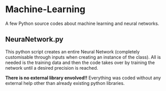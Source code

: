 # Machine-Learning
A few Python source codes about machine learning and neural networks. 

## NeuraNetwork.py

This python script creates an entire Neural Network (completely customisable through inputs when creating an instance of the class). 
All is needed is the training data and then the code takes over by training the network until a desired precision is reached. 

**There is no external library envolved!!** Everything was coded without any external help other than already existing python libraries. 
